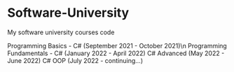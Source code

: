 # Software-University
My software university courses code

Programming Basics - C# (September 2021 - October 2021)\n
Programming Fundamentals - C# (January 2022 - April 2022)
C# Advanced (May 2022 - June 2022)
C# OOP (July 2022 - continuing...)
